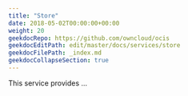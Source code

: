 ```yaml
---
title: "Store"
date: 2018-05-02T00:00:00+00:00
weight: 20
geekdocRepo: https://github.com/owncloud/ocis
geekdocEditPath: edit/master/docs/services/store
geekdocFilePath: _index.md
geekdocCollapseSection: true
---
```


This service provides ...
